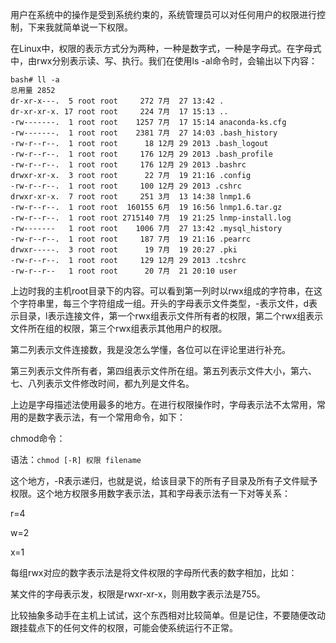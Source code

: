 ﻿用户在系统中的操作是受到系统约束的，系统管理员可以对任何用户的权限进行控制，下来我就简单说一下权限。

在Linux中，权限的表示方式分为两种，一种是数字式，一种是字母式。在字母式中，由rwx分别表示读、写、执行。我们在使用ls -al命令时，会输出以下内容：

    bash# ll -a
    总用量 2852
    dr-xr-x---.  5 root root     272 7月  27 13:42 .
    dr-xr-xr-x. 17 root root     224 7月  17 15:13 ..
    -rw-------.  1 root root    1257 7月  17 15:14 anaconda-ks.cfg
    -rw-------.  1 root root    2381 7月  27 14:03 .bash_history
    -rw-r--r--.  1 root root      18 12月 29 2013 .bash_logout
    -rw-r--r--.  1 root root     176 12月 29 2013 .bash_profile
    -rw-r--r--.  1 root root     176 12月 29 2013 .bashrc
    drwxr-xr-x.  3 root root      22 7月  19 21:16 .config
    -rw-r--r--.  1 root root     100 12月 29 2013 .cshrc
    drwxr-xr-x.  7 root root     251 3月  13 14:38 lnmp1.6
    -rw-r--r--.  1 root root  160155 6月  19 16:56 lnmp1.6.tar.gz
    -rw-r--r--.  1 root root 2715140 7月  19 21:25 lnmp-install.log
    -rw-------   1 root root    1006 7月  27 13:42 .mysql_history
    -rw-r--r--.  1 root root     187 7月  19 21:16 .pearrc
    drwxr-----.  3 root root      19 7月  19 20:27 .pki
    -rw-r--r--.  1 root root     129 12月 29 2013 .tcshrc
    -rw-r--r--   1 root root      20 7月  21 20:10 user

上边时我的主机root目录下的内容。可以看到第一列时以rwx组成的字符串，在这个字符串里，每三个字符组成一组。开头的字母表示文件类型，-表示文件，d表示目录，l表示连接文件，第一个rwx组表示文件所有者的权限，第二个rwx组表示文件所在组的权限，第三个rwx组表示其他用户的权限。

第二列表示文件连接数，我是没怎么学懂，各位可以在评论里进行补充。

第三列表示文件所有者，第四组表示文件所在组。第五列表示文件大小，第六、七、八列表示文件修改时间，都九列是文件名。

上边是字母描述法使用最多的地方。在进行权限操作时，字母表示法不太常用，常用的是数字表示法，有一个常用命令，如下：

chmod命令：

语法：`chmod [-R] 权限 filename`

这个地方，-R表示递归，也就是说，给该目录下的所有子目录及所有子文件赋予权限。这个地方权限多用数字表示法，其和字母表示法有一下对等关系：

r=4

w=2

x=1

每组rwx对应的数字表示法是将文件权限的字母所代表的数字相加，比如：

某文件的字母表示发，权限是rwxr-xr-x，则用数字表示法是755。

比较抽象多动手在主机上试试，这个东西相对比较简单。但是记住，不要随便改动跟挂载点下的任何文件的权限，可能会使系统运行不正常。

